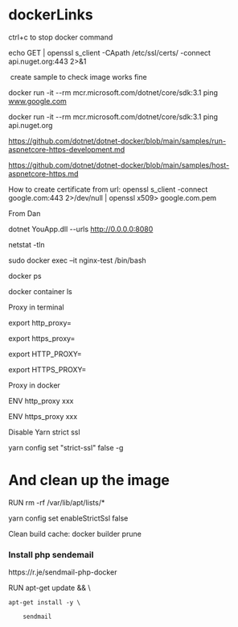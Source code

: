 # dockerLinks
ctrl+c to stop docker command

echo GET | openssl s_client -CApath /etc/ssl/certs/ -connect api.nuget.org:443 2>&1

 create sample to check image works fine

docker run -it --rm mcr.microsoft.com/dotnet/core/sdk:3.1 ping www.google.com

docker run -it --rm mcr.microsoft.com/dotnet/core/sdk:3.1 ping api.nuget.org

https://github.com/dotnet/dotnet-docker/blob/main/samples/run-aspnetcore-https-development.md

https://github.com/dotnet/dotnet-docker/blob/main/samples/host-aspnetcore-https.md

How to create certificate from url: openssl s_client -connect google.com:443 2>/dev/null | openssl x509> google.com.pem


From Dan

dotnet YouApp.dll --urls http://0.0.0.0:8080

netstat -tln

sudo docker exec –it nginx-test /bin/bash

docker ps

docker container ls

Proxy in terminal

export http_proxy=

export https_proxy=

export HTTP_PROXY=

export HTTPS_PROXY=

Proxy in docker

ENV http_proxy xxx

ENV https_proxy xxx

Disable Yarn strict ssl

yarn config set "strict-ssl" false -g

# And clean up the image

RUN rm -rf /var/lib/apt/lists/*



yarn config set enableStrictSsl false

Clean build cache:
docker builder prune


<h3>Install php sendemail</h3>
https://r.je/sendmail-php-docker </br>

RUN apt-get update && \

    apt-get install -y \

        sendmail
